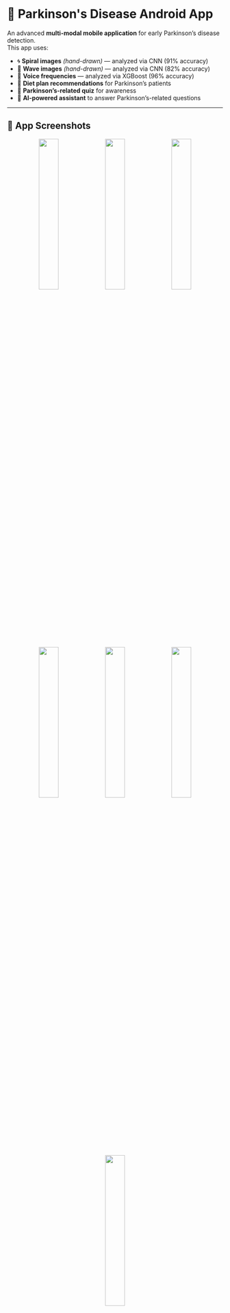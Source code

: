 # 🧠 Parkinson's Disease Android App

An advanced **multi-modal mobile application** for early Parkinson’s disease detection.  
This app uses:  
- 🌀 **Spiral images** *(hand-drawn)* — analyzed via CNN (91% accuracy)  
- 🌊 **Wave images** *(hand-drawn)* — analyzed via CNN (82% accuracy)  
- 🎤 **Voice frequencies** — analyzed via XGBoost (96% accuracy)  
- 🍏 **Diet plan recommendations** for Parkinson’s patients  
- 📝 **Parkinson’s-related quiz** for awareness  
- 🤖 **AI-powered assistant** to answer Parkinson’s-related questions  

---

## 📸 App Screenshots

<p align="center">
  <img src="https://github.com/user-attachments/assets/91771e58-359f-4de0-a99a-daf87fbc05d7" width="30%" />
  <img src="https://github.com/user-attachments/assets/2a7ab551-19e8-4d04-937a-03dd36e0947e" width="30%" />
  <img src="https://github.com/user-attachments/assets/93a6f5af-6d5a-4a9f-be4d-45746723e699" width="30%" />
</p>

<p align="center">
  <img src="https://github.com/user-attachments/assets/8b15aacb-778a-4eff-be15-cc610313012b" width="30%" />
  <img src="https://github.com/user-attachments/assets/40cbb47a-2f71-49fa-a452-f4308673dba7" width="30%" />
  <img src="https://github.com/user-attachments/assets/3c99b695-eead-4fd8-a3c1-b8bfa517ae3d" width="30%" />
</p>

<p align="center">
  <img src="https://github.com/user-attachments/assets/34e7062b-a0ca-43f0-befb-4863ac592c05" width="30%" />
</p>
